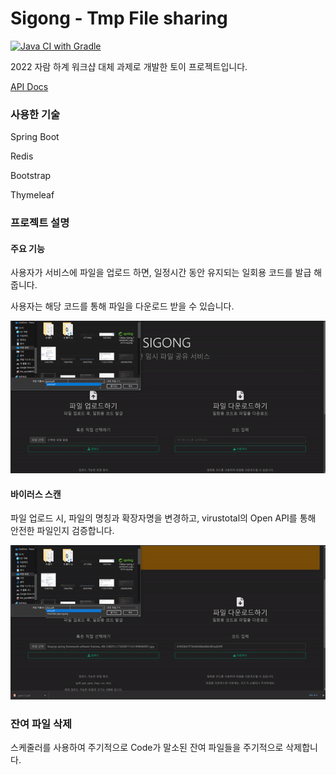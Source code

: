 # Sigong - Tmp File sharing

[![Java CI with Gradle](https://github.com/hrabit64/sigong/actions/workflows/gradle.yml/badge.svg)](https://github.com/hrabit64/sigong/actions/workflows/gradle.yml)

2022 자람 하계 워크샵 대체 과제로 개발한 토이 프로젝트입니다.

[API Docs](https://hrabit64.github.io/sigong/)

### 사용한 기술
Spring Boot

Redis

Bootstrap

Thymeleaf

### 프로젝트 설명

#### 주요 기능
사용자가 서비스에 파일을 업로드 하면, 일정시간 동안 유지되는 일회용 코드를 발급 해줍니다.

사용자는 해당 코드를 통해 파일을 다운로드 받을 수 있습니다.

![main](./img/main.gif)

#### 바이러스 스캔

파일 업로드 시, 파일의 명칭과 확장자명을 변경하고, virustotal의 Open API를 통해 안전한 파일인지 검증합니다.

![virusScan](./img/virusScan.gif)


### 잔여 파일 삭제

스케줄러를 사용하여 주기적으로 Code가 말소된 잔여 파일들을 주기적으로 삭제합니다.